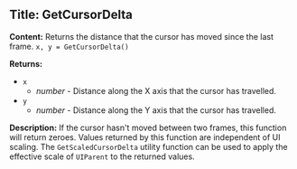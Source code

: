 ## Title: GetCursorDelta

**Content:**
Returns the distance that the cursor has moved since the last frame.
`x, y = GetCursorDelta()`

**Returns:**
- `x`
  - *number* - Distance along the X axis that the cursor has travelled.
- `y`
  - *number* - Distance along the Y axis that the cursor has travelled.

**Description:**
If the cursor hasn't moved between two frames, this function will return zeroes.
Values returned by this function are independent of UI scaling. The `GetScaledCursorDelta` utility function can be used to apply the effective scale of `UIParent` to the returned values.